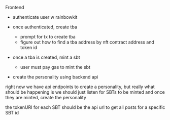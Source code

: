Frontend

- authenticate user w rainbowkit

- once authenticated, create tba
    - prompt for tx to create tba
    - figure out how to find a tba address by nft contract address and token id
- once a tba is created, mint a sbt
    - user must pay gas to mint the sbt
- create the personality using backend api

right now we have api endpoints to create a personality, but really what should be happening is we should just listen for SBTs to be minted and once they are minted, create the personality

the tokenURI for each SBT should be the api url to get all posts for a specific SBT id
